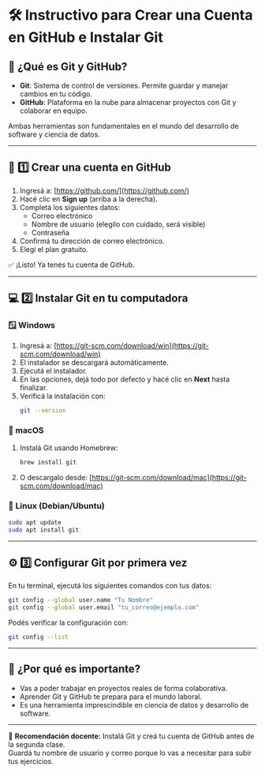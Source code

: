 
# 🛠️ Instructivo para Crear una Cuenta en GitHub e Instalar Git

## 📘 ¿Qué es Git y GitHub?

- **Git**: Sistema de control de versiones. Permite guardar y manejar cambios en tu código.
- **GitHub**: Plataforma en la nube para almacenar proyectos con Git y colaborar en equipo.

Ambas herramientas son fundamentales en el mundo del desarrollo de software y ciencia de datos.

---

## 🧾 1️⃣ Crear una cuenta en GitHub

1. Ingresá a: [https://github.com/](https://github.com/)
2. Hacé clic en **Sign up** (arriba a la derecha).
3. Completá los siguientes datos:
   - Correo electrónico
   - Nombre de usuario (elegilo con cuidado, será visible)
   - Contraseña
4. Confirmá tu dirección de correo electrónico.
5. Elegí el plan gratuito.

✅ ¡Listo! Ya tenés tu cuenta de GitHub.

---

## 💻 2️⃣ Instalar Git en tu computadora

### 🪟 Windows

1. Ingresá a: [https://git-scm.com/download/win](https://git-scm.com/download/win)
2. El instalador se descargará automáticamente.
3. Ejecutá el instalador.
4. En las opciones, dejá todo por defecto y hacé clic en **Next** hasta finalizar.
5. Verificá la instalación con:
   ```bash
   git --version
   ```

### 🍎 macOS

1. Instalá Git usando Homebrew:
   ```bash
   brew install git
   ```
2. O descargalo desde: [https://git-scm.com/download/mac](https://git-scm.com/download/mac)

### 🐧 Linux (Debian/Ubuntu)

```bash
sudo apt update
sudo apt install git
```

---

## ⚙️ 3️⃣ Configurar Git por primera vez

En tu terminal, ejecutá los siguientes comandos con tus datos:

```bash
git config --global user.name "Tu Nombre"
git config --global user.email "tu_correo@ejemplo.com"
```

Podés verificar la configuración con:

```bash
git config --list
```

---

## 🧠 ¿Por qué es importante?

- Vas a poder trabajar en proyectos reales de forma colaborativa.
- Aprender Git y GitHub te prepara para el mundo laboral.
- Es una herramienta imprescindible en ciencia de datos y desarrollo de software.

---

📌 **Recomendación docente:** Instalá Git y creá tu cuenta de GitHub antes de la segunda clase.  
Guardá tu nombre de usuario y correo porque lo vas a necesitar para subir tus ejercicios.

